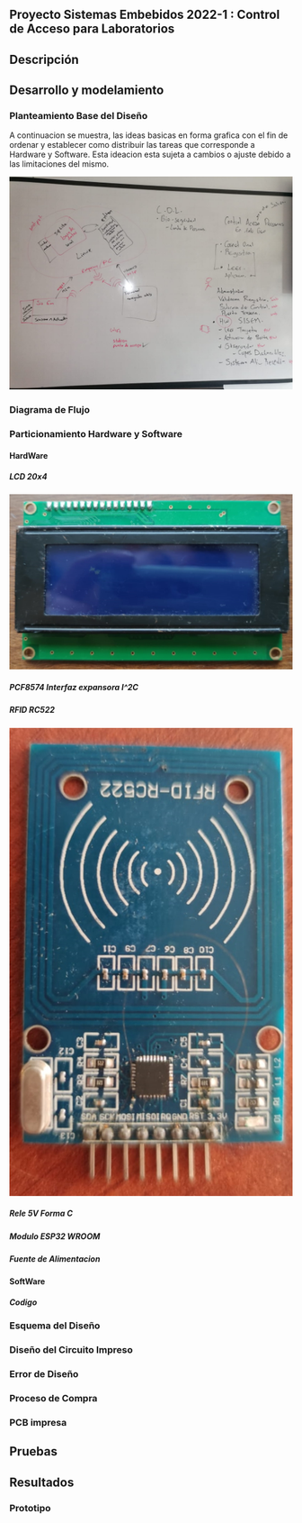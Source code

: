 ## Proyecto Sistemas Embebidos 2022-1 : Control de Acceso para Laboratorios
## Descripción

## Desarrollo y modelamiento

### Planteamiento Base del Diseño
A continuacion se muestra, las ideas basicas en forma grafica con el fin de ordenar y establecer como  distribuir las tareas que corresponde a Hardware y Software. Esta ideacion esta sujeta a cambios o ajuste debido a las limitaciones del mismo.

![IdeasBasicas](./Documentacion/Imagenes/Ideacion.jpeg)

### Diagrama de Flujo

### Particionamiento Hardware y Software
#### HardWare

##### LCD 20x4

![LCD](./Documentacion/Imagenes/LCD.jpeg)
##### PCF8574 Interfaz expansora I^2C
##### RFID RC522
![RFID](./Documentacion/Imagenes/RFID.jpeg)
##### Rele 5V Forma C
##### Modulo ESP32 WROOM
##### Fuente de Alimentacion
#### SoftWare
##### Codigo
### Esquema del Diseño
### Diseño del Circuito Impreso
### Error de Diseño
### Proceso de Compra
### PCB impresa

## Pruebas
## Resultados
### Prototipo

